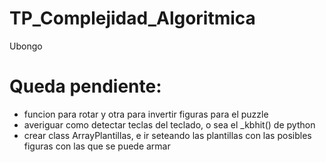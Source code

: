 # TP_Complejidad_Algoritmica
Ubongo
# Queda pendiente:
- funcion para rotar y otra para invertir figuras para el puzzle
- averiguar como detectar teclas del teclado, o sea el _kbhit() de python
- crear class ArrayPlantillas, e ir seteando las plantillas con las posibles figuras con las que se puede armar
